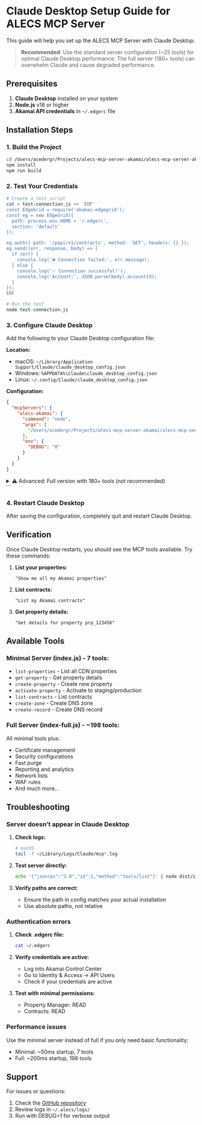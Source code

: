 # Claude Desktop Setup Guide for ALECS MCP Server

This guide will help you set up the ALECS MCP Server with Claude Desktop.

> **Recommended**: Use the standard server configuration (~25 tools) for optimal Claude Desktop performance. The full server (180+ tools) can overwhelm Claude and cause degraded performance.

## Prerequisites

1. **Claude Desktop** installed on your system
2. **Node.js** v18 or higher
3. **Akamai API credentials** in `~/.edgerc` file

## Installation Steps

### 1. Build the Project

```bash
cd /Users/acedergr/Projects/alecs-mcp-server-akamai/alecs-mcp-server-akamai
npm install
npm run build
```

### 2. Test Your Credentials

```bash
# Create a test script
cat > test-connection.js << 'EOF'
const EdgeGrid = require('akamai-edgegrid');
const eg = new EdgeGrid({
  path: process.env.HOME + '/.edgerc',
  section: 'default'
});

eg.auth({ path: '/papi/v1/contracts', method: 'GET', headers: {} });
eg.send((err, response, body) => {
  if (err) {
    console.log('❌ Connection failed:', err.message);
  } else {
    console.log('✅ Connection successful!');
    console.log('Account:', JSON.parse(body).accountId);
  }
});
EOF

# Run the test
node test-connection.js
```

### 3. Configure Claude Desktop

Add the following to your Claude Desktop configuration file:

**Location:**
- macOS: `~/Library/Application Support/Claude/claude_desktop_config.json`
- Windows: `%APPDATA%\Claude\claude_desktop_config.json`
- Linux: `~/.config/Claude/claude_desktop_config.json`

**Configuration:**

```json
{
  "mcpServers": {
    "alecs-akamai": {
      "command": "node",
      "args": [
        "/Users/acedergr/Projects/alecs-mcp-server-akamai/alecs-mcp-server-akamai/dist/index.js"
      ],
      "env": {
        "DEBUG": "0"
      }
    }
  }
}
```

<details>
<summary>⚠️ Advanced: Full version with 180+ tools (not recommended)</summary>

**WARNING**: The full server includes 180+ tools which can:
- Overwhelm Claude with too many options
- Cause slower response times
- Make tool selection less accurate
- Result in degraded user experience

Only use if you specifically need tools not in the standard ~25 tool build:

```json
{
  "mcpServers": {
    "alecs-akamai-full": {
      "command": "node",
      "args": [
        "/Users/acedergr/Projects/alecs-mcp-server-akamai/alecs-mcp-server-akamai/dist/index-full.js"
      ],
      "env": {
        "DEBUG": "0"
      }
    }
  }
}
```
</details>
```

### 4. Restart Claude Desktop

After saving the configuration, completely quit and restart Claude Desktop.

## Verification

Once Claude Desktop restarts, you should see the MCP tools available. Try these commands:

1. **List your properties:**
   ```
   "Show me all my Akamai properties"
   ```

2. **List contracts:**
   ```
   "List my Akamai contracts"
   ```

3. **Get property details:**
   ```
   "Get details for property prp_123456"
   ```

## Available Tools

### Minimal Server (index.js) - 7 tools:
- `list-properties` - List all CDN properties
- `get-property` - Get property details
- `create-property` - Create new property
- `activate-property` - Activate to staging/production
- `list-contracts` - List contracts
- `create-zone` - Create DNS zone
- `create-record` - Create DNS record

### Full Server (index-full.js) - ~198 tools:
All minimal tools plus:
- Certificate management
- Security configurations
- Fast purge
- Reporting and analytics
- Network lists
- WAF rules
- And much more...

## Troubleshooting

### Server doesn't appear in Claude Desktop

1. **Check logs:**
   ```bash
   # macOS
   tail -f ~/Library/Logs/Claude/mcp*.log
   ```

2. **Test server directly:**
   ```bash
   echo '{"jsonrpc":"2.0","id":1,"method":"tools/list"}' | node dist/index.js
   ```

3. **Verify paths are correct:**
   - Ensure the path in config matches your actual installation
   - Use absolute paths, not relative

### Authentication errors

1. **Check .edgerc file:**
   ```bash
   cat ~/.edgerc
   ```

2. **Verify credentials are active:**
   - Log into Akamai Control Center
   - Go to Identity & Access → API Users
   - Check if your credentials are active

3. **Test with minimal permissions:**
   - Property Manager: READ
   - Contracts: READ

### Performance issues

Use the minimal server instead of full if you only need basic functionality:
- Minimal: ~50ms startup, 7 tools
- Full: ~200ms startup, 198 tools

## Support

For issues or questions:
1. Check the [GitHub repository](https://github.com/your-repo/alecs-mcp-server-akamai)
2. Review logs in `~/.alecs/logs/`
3. Run with DEBUG=1 for verbose output